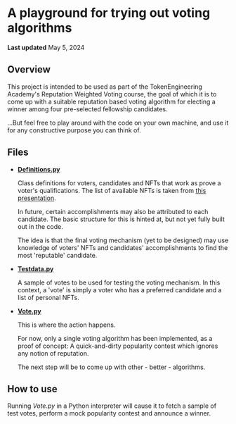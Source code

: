# A playground for trying out voting algorithms

**Last updated** May 5, 2024

## Overview

This project is intended to be used as part of the TokenEngineering Academy's Reputation Weighted Voting course, 
the goal of which it is to come up with a suitable reputation based voting algorithm for electing a winner among four pre-selected fellowship candidates.

...But feel free to play around with the code on your own machine, and use it for any constructive purpose you can think of. 

## Files

* **[Definitions.py](Definitions.py)**
  
  Class definitions for voters, candidates and NFTs that work as prove a voter's qualifications.
  The list of available NFTs is taken from [this presentation](https://docs.google.com/presentation/d/1fqsmqvMTWeL61E2OMZIbWVfufKEIKJCkYOp6sth6K_Q/edit#slide=id.g1ff3e012012_0_0).
  
  In future, certain accomplishments may also be attributed to each candidate. The basic structure for this is hinted at, but not yet fully built out in the code.

  The idea is that the final voting mechanism (yet to be designed) may use knowledge of voters' NFTs and candidates' accomplishments to find the most 'reputable' candidate.

* **[Testdata.py](Testdata.py)**

  A sample of votes to be used for testing the voting mechanism.
  In this context, a 'vote' is simply a voter who has a preferred candidate and a list of personal NFTs.

* **[Vote.py](Vote.py)**

  This is where the action happens.

  For now, only a single voting algorithm has been implemented, as a proof of concept:
  A quick-and-dirty popularity contest which ignores any notion of reputation.

  The next step will be to come up with other - better - algorithms.

## How to use

Running *Vote.py* in a Python interpreter will cause it to fetch a sample of test votes, perform a mock popularity contest and announce a winner.
